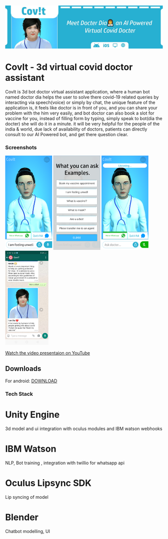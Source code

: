![Image](Screenshots/banner.JPG)

# CovIt - 3d virtual covid doctor assistant

CovIt is 3d bot doctor virtual assistant application, where a human bot named doctor dia helps the user to solve there covid-19 related queries by interacting via speech(voice) or simply by chat, the unique feature of the application is, it feels like doctor is in front of you, and you can share your problem with the him very easily, and bot doctor can also book a slot for vaccine for you, instead of filling form by typing, simply speak to bot(dia the docter) she will do it in a minute. it will be very helpful for the people of the india & world, due lack of availability of doctors, patients can directly consult to our AI Powered bot, and get there question clear.


### Screenshots

<img src="Screenshots/Screenshot_20210530-000100.png" height="300em" /> <img src="Screenshots/Screenshot_20210530-000108.png" height="300em" /> <img src="Screenshots/Screenshot_20210530-000257.png" height="300em" /> <img src="Screenshots/WhatsApp Image 2021-05-29 at 21.50.46.jpeg" height="300em" />


[Watch the video presentaion on YouTube](https://www.youtube.com/watch?v=X7KaWGyfjP0)

## Downloads
For android: [DOWNLOAD](https://drive.google.com/file/d/1viGnVDJyu3s9ODzitpR0HBBpB0d7DOYi/view) 

### Tech Stack
# Unity Engine

3d model and ui integration with oculus modules and IBM watson webhooks

# IBM Watson

NLP, Bot training , integration with twillio for whatsapp api 

# Oculus Lipsync SDK

Lip syncing of model 

# Blender

Chatbot modelling, UI 

